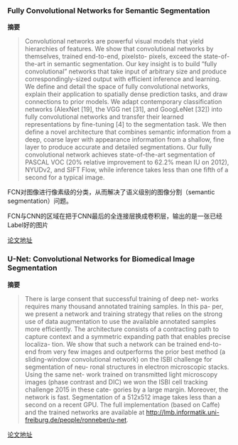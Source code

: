 ### Fully Convolutional Networks for Semantic Segmentation



**摘要**

> Convolutional networks are powerful visual models that
yield hierarchies of features. We show that convolutional
networks by themselves, trained end-to-end, pixelsto-
pixels, exceed the state-of-the-art in semantic segmentation.
Our key insight is to build “fully convolutional”
networks that take input of arbitrary size and produce
correspondingly-sized output with efficient inference and
learning. We define and detail the space of fully convolutional
networks, explain their application to spatially dense
prediction tasks, and draw connections to prior models. We
adapt contemporary classification networks (AlexNet [19],
the VGG net [31], and GoogLeNet [32]) into fully convolutional
networks and transfer their learned representations
by fine-tuning [4] to the segmentation task. We then define
a novel architecture that combines semantic information
from a deep, coarse layer with appearance information
from a shallow, fine layer to produce accurate and detailed
segmentations. Our fully convolutional network achieves
state-of-the-art segmentation of PASCAL VOC (20% relative
improvement to 62.2% mean IU on 2012), NYUDv2,
and SIFT Flow, while inference takes less than one fifth of a
second for a typical image.

FCN对图像进行像素级的分类，从而解决了语义级别的图像分割（semantic segmentation）问题。

FCN与CNN的区域在把于CNN最后的全连接层换成卷积层，输出的是一张已经Label好的图片


[论文地址](https://arxiv.org/pdf/1411.4038.pdf)

### U-Net: Convolutional Networks for Biomedical Image Segmentation

**摘要**

> There is large consent that successful training of deep net-
works requires many thousand annotated training samples. In this pa-
per, we present a network and training strategy that relies on the strong
use of data augmentation to use the available annotated samples more
efficiently. The architecture consists of a contracting path to capture
context and a symmetric expanding path that enables precise localiza-
tion. We show that such a network can be trained end-to-end from very
few images and outperforms the prior best method (a sliding-window
convolutional network) on the ISBI challenge for segmentation of neu-
ronal structures in electron microscopic stacks. Using the same net-
work trained on transmitted light microscopy images (phase contrast
and DIC) we won the ISBI cell tracking challenge 2015 in these cate-
gories by a large margin. Moreover, the network is fast. Segmentation
of a 512x512 image takes less than a second on a recent GPU. The full
implementation (based on Caffe) and the trained networks are available
at http://lmb.informatik.uni-freiburg.de/people/ronneber/u-net.



[论文地址](https://arxiv.org/pdf/1505.04597.pdf)
